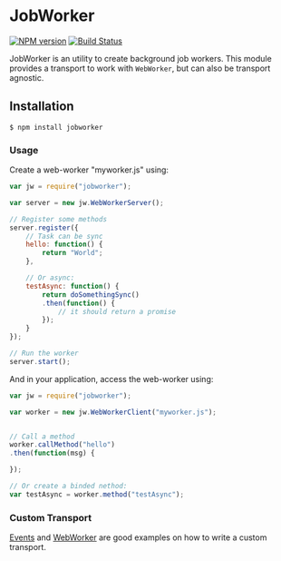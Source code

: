 JobWorker
=============================

[![NPM version](https://badge.fury.io/js/jobworker.svg)](http://badge.fury.io/js/jobworker)
[![Build Status](https://travis-ci.org/SamyPesse/jobworker.png?branch=master)](https://travis-ci.org/SamyPesse/jobworker)


JobWorker is an utility to create background job workers. This module provides a transport to work with `WebWorker`, but can also be transport agnostic.

## Installation

```
$ npm install jobworker
```

### Usage

Create a web-worker "myworker.js" using:

```js
var jw = require("jobworker");

var server = new jw.WebWorkerServer();

// Register some methods
server.register({
    // Task can be sync
    hello: function() {
        return "World";
    },

    // Or async:
    testAsync: function() {
        return doSomethingSync()
        .then(function() {
            // it should return a promise
        });
    }
});

// Run the worker
server.start();
```

And in your application, access the web-worker using:

```js
var jw = require("jobworker");

var worker = new jw.WebWorkerClient("myworker.js");


// Call a method
worker.callMethod("hello")
.then(function(msg) {

});

// Or create a binded nethod:
var testAsync = worker.method("testAsync");
```

### Custom Transport

[Events](https://github.com/SamyPesse/jobworker/tree/master/lib/events) and [WebWorker](https://github.com/SamyPesse/jobworker/tree/master/lib/webworker) are good examples on how to write a custom transport.

